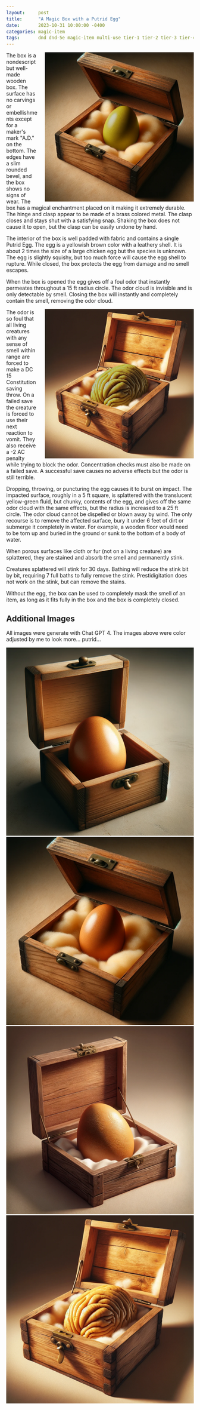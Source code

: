 ```yaml
---
layout:     post
title:      "A Magic Box with a Putrid Egg"
date:       2023-10-31 10:00:00 -0400
categories: magic-item
tags:       dnd dnd-5e magic-item multi-use tier-1 tier-2 tier-3 tier-4
---
```


<style>
    .image-left {
        display: block;
        float: left;
        width: 400px;
        padding-right: 20px
    }

    .image-right {
        display: block;
        float: right;
        width: 400px;
        padding-left: 20px
    }
</style>

<a href="/assets/images/magic-box-with-putrid-egg/box-01.png" class="image-right">
    <img src="/assets/images/magic-box-with-putrid-egg/box-01.png" alt="The Magic Box with a Putrid Egg inside" />
</a>

The box is a nondescript but well-made wooden box. The surface has no carvings or embellishments except for a maker's mark "A.D." on the bottom.  The edges have a slim rounded bevel, and the box shows no signs of wear. The box has a magical enchantment placed on it making it extremely durable.  The hinge and clasp appear to be made of a brass colored metal. The clasp closes and stays shut with a satisfying snap. Shaking the box does not cause it to open, but the clasp can be easily undone by hand.

The interior of the box is well padded with fabric and contains a single Putrid Egg. The egg is a yellowish brown color with a leathery shell. It is about 2 times the size of a large chicken egg but the species is unknown. The egg is slightly squishy, but too much force will cause the egg shell to rupture. While closed, the box protects the egg from damage and no smell escapes.

When the box is opened the egg gives off a foul odor that instantly permeates throughout a 15 ft radius circle. The odor cloud is invisible and is only detectable by smell. Closing the box will instantly and completely contain the smell, removing the odor cloud.

<a href="/assets/images/magic-box-with-putrid-egg/box-02.png" class="image-right">
    <img src="/assets/images/magic-box-with-putrid-egg/box-02.png" alt="Alternate image of the Magic Box with a Putrid Egg inside" />
</a>

The odor is so foul that all living creatures with any sense of smell within range are forced to make a DC 15 Constitution saving throw. On a failed save the creature is forced to use their next reaction to vomit. They also receive a -2 AC penalty while trying to block the odor. Concentration checks must also be made on a failed save. A successful save causes no adverse effects but the odor is still terrible.

Dropping, throwing, or puncturing the egg causes it to burst on impact. The impacted surface, roughly in a 5 ft square, is splattered with the translucent yellow-green fluid, but chunky, contents of the egg, and gives off the same odor cloud with the same effects, but the radius is increased to a 25 ft circle. The odor cloud cannot be dispelled or blown away by wind. The only recourse is to remove the affected surface, bury it under 6 feet of dirt or submerge it completely in water. For example, a wooden floor would need to be torn up and buried in the ground or sunk to the bottom of a body of water.

When porous surfaces like cloth or fur (not on a living creature) are splattered, they are stained and absorb the smell and permanently stink.

Creatures splattered will stink for 30 days. Bathing will reduce the stink bit by bit, requiring 7 full baths to fully remove the stink. Prestidigitation does not work on the stink, but can remove the stains.

Without the egg, the box can be used to completely mask the smell of an item, as long as it fits fully in the box and the box is completely closed.

## Additional Images

All images were generate with Chat GPT 4. The images above were color adjusted by me to look more... putrid...

![Source image for the Magic Box with a Putrid Egg inside](/assets/images/magic-box-with-putrid-egg/box-source-01.png)
![Source image for the Magic Box with a Putrid Egg inside](/assets/images/magic-box-with-putrid-egg/box-source-02.png)
![Source image for the Magic Box with a Putrid Egg inside](/assets/images/magic-box-with-putrid-egg/box-source-03.png)
![Source image for the Magic Box with a Putrid Egg inside](/assets/images/magic-box-with-putrid-egg/box-source-04.png)